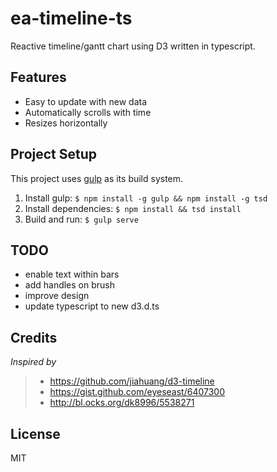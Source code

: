 # ea-timeline-ts

Reactive timeline/gantt chart using D3 written in typescript.

<!--[Demo](http://sebastian.kropponline.de/)-->
## Features

- Easy to update with new data
- Automatically scrolls with time
- Resizes horizontally

## Project Setup

This project uses [gulp](http://gulpjs.com/) as its build system. 

1. Install gulp: `$ npm install -g gulp && npm install -g tsd`
2. Install dependencies: `$ npm install && tsd install`
3. Build and run: `$ gulp serve`

## TODO

- enable text within bars
- add handles on brush
- improve design
- update typescript to new d3.d.ts

## Credits

_Inspired by_

> - https://github.com/jiahuang/d3-timeline 
> - https://gist.github.com/eyeseast/6407300 
> - http://bl.ocks.org/dk8996/5538271 

## License

MIT